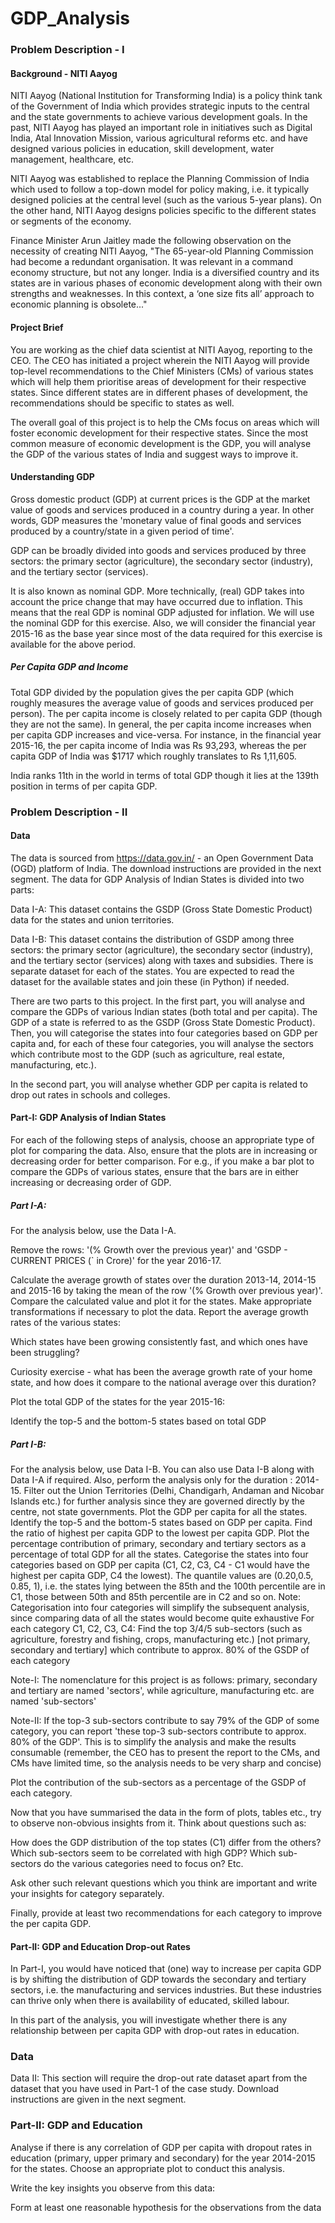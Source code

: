 # GDP_Analysis
### Problem Description - I
#### Background - NITI Aayog
NITI Aayog (National Institution for Transforming India) is a policy think tank of the Government of India which provides strategic inputs to the central and the state governments to achieve various development goals. In the past, NITI Aayog has played an important role in initiatives such as Digital India, Atal Innovation Mission, various agricultural reforms etc. and have designed various policies in education, skill development, water management, healthcare, etc. 

 

NITI Aayog was established to replace the Planning Commission of India which used to follow a top-down model for policy making, i.e. it typically designed policies at the central level (such as the various 5-year plans). On the other hand, NITI Aayog designs policies specific to the different states or segments of the economy.

 

Finance Minister Arun Jaitley made the following observation on the necessity of creating NITI Aayog, "The 65-year-old Planning Commission had become a redundant organisation. It was relevant in a command economy structure, but not any longer. India is a diversified country and its states are in various phases of economic development along with their own strengths and weaknesses. In this context, a ‘one size fits all’ approach to economic planning is obsolete..."

 

#### Project Brief
You are working as the chief data scientist at NITI Aayog, reporting to the CEO. The CEO has initiated a project wherein the NITI Aayog will provide top-level recommendations to the Chief Ministers (CMs) of various states which will help them prioritise areas of development for their respective states. Since different states are in different phases of development, the recommendations should be specific to states as well.

 

The overall goal of this project is to help the CMs focus on areas which will foster economic development for their respective states. Since the most common measure of economic development is the GDP, you will analyse the GDP of the various states of India and suggest ways to improve it.
 

#### Understanding GDP
Gross domestic product (GDP) at current prices is the GDP at the market value of goods and services produced in a country during a year. In other words, GDP measures the 'monetary value of final goods and services produced by a country/state in a given period of time'.

 

GDP can be broadly divided into goods and services produced by three sectors: the primary sector (agriculture), the secondary sector (industry), and the tertiary sector (services).

 

It is also known as nominal GDP. More technically, (real) GDP takes into account the price change that may have occurred due to inflation. This means that the real GDP is nominal GDP adjusted for inflation. We will use the nominal GDP for this exercise. Also, we will consider the financial year 2015-16 as the base year since most of the data required for this exercise is available for the above period.

 

##### Per Capita GDP and Income
Total GDP divided by the population gives the per capita GDP (which roughly measures the average value of goods and services produced per person). The per capita income is closely related to per capita GDP (though they are not the same). In general, the per capita income increases when per capita GDP increases and vice-versa. For instance, in the financial year 2015-16, the per capita income of India was Rs 93,293, whereas the per capita GDP of India was $1717 which roughly translates to Rs 1,11,605. 

 

India ranks 11th in the world in terms of total GDP though it lies at the 139th position in terms of per capita GDP.

### Problem Description - II
#### Data
The data is sourced from https://data.gov.in/ - an Open Government Data (OGD) platform of India. The download instructions are provided in the next segment. The data for GDP Analysis of Indian States is divided into two parts:

Data I-A: This dataset contains the GSDP (Gross State Domestic Product) data for the states and union territories.

Data I-B: This dataset contains the distribution of GSDP among three sectors: the primary sector (agriculture), the secondary sector (industry), and the tertiary sector (services) along with taxes and subsidies. There is separate dataset for each of the states. You are expected to read the dataset for the available states and join these (in Python) if needed.

 

There are two parts to this project. In the first part, you will analyse and compare the GDPs of various Indian states (both total and per capita). The GDP of a state is referred to as the GSDP (Gross State Domestic Product). Then, you will categorise the states into four categories based on GDP per capita and, for each of these four categories, you will analyse the sectors which contribute most to the GDP (such as agriculture, real estate, manufacturing, etc.).

 

In the second part, you will analyse whether GDP per capita is related to drop out rates in schools and colleges.

 

#### Part-I: GDP Analysis of Indian States
For each of the following steps of analysis, choose an appropriate type of plot for comparing the data. Also, ensure that the plots are in increasing or decreasing order for better comparison. For e.g., if you make a bar plot to compare the GDPs of various states, ensure that the bars are in either increasing or decreasing order of GDP.

 

##### Part I-A:

For the analysis below, use the Data I-A.

Remove the rows: '(% Growth over the previous year)' and 'GSDP - CURRENT PRICES (` in Crore)' for the year 2016-17.

Calculate the average growth of states over the duration 2013-14, 2014-15 and 2015-16 by taking the mean of the row '(% Growth over previous year)'. Compare the calculated value and plot it for the states. Make appropriate transformations if necessary to plot the data. Report the average growth rates of the various states:

Which states have been growing consistently fast, and which ones have been struggling?

Curiosity exercise - what has been the average growth rate of your home state, and how does it compare to the national average over this duration?

Plot the total GDP of the states for the year 2015-16:

Identify the top-5 and the bottom-5 states based on total GDP

 

##### Part I-B:

For the analysis below, use Data I-B. You can also use Data I-B along with Data I-A if required. Also, perform the analysis only for the duration : 2014-15. 
Filter out the Union Territories (Delhi, Chandigarh, Andaman and Nicobar Islands etc.) for further analysis since they are governed directly by the centre, not state governments.
Plot the GDP per capita for all the states.
Identify the top-5 and the bottom-5 states based on GDP per capita.
Find the ratio of highest per capita GDP to the lowest per capita GDP.
Plot the percentage contribution of primary, secondary and tertiary sectors as a percentage of total GDP for all the states.
Categorise the states into four categories based on GDP per capita (C1, C2, C3, C4 - C1 would have the highest per capita GDP, C4 the lowest). The quantile values are (0.20,0.5, 0.85, 1), i.e. the states lying between the 85th and the 100th percentile are in C1, those between 50th and 85th percentile are in C2 and so on.
Note: Categorisation into four categories will simplify the subsequent analysis, since comparing data of all the states would become quite exhaustive
For each category C1, C2, C3, C4:
Find the top 3/4/5 sub-sectors (such as agriculture, forestry and fishing, crops, manufacturing etc.) [not primary, secondary and tertiary] which contribute to approx. 80% of the GSDP of each category

Note-I: The nomenclature for this project is as follows: primary, secondary and tertiary are named 'sectors', while agriculture, manufacturing etc. are named 'sub-sectors'

Note-II: If the top-3 sub-sectors contribute to say 79% of the GDP of some category, you can report 'these top-3 sub-sectors contribute to approx. 80% of the GDP'. This is to simplify the analysis and make the results consumable (remember, the CEO has to present the report to the CMs, and CMs have limited time, so the analysis needs to be very sharp and concise)

Plot the contribution of the sub-sectors as a percentage of the GSDP of each category.  

 

Now that you have summarised the data in the form of plots, tables etc., try to observe non-obvious insights from it. Think about questions such as:

How does the GDP distribution of the top states (C1) differ from the others?
Which sub-sectors seem to be correlated with high GDP?
Which sub-sectors do the various categories need to focus on? 
Etc. 
 

Ask other such relevant questions which you think are important and write your insights for category separately.

 

Finally, provide at least two recommendations for each category to improve the per capita GDP.
 

#### Part-II: GDP and Education Drop-out Rates
In Part-I, you would have noticed that (one) way to increase per capita GDP is by shifting the distribution of GDP towards the secondary and tertiary sectors, i.e. the manufacturing and services industries. But these industries can thrive only when there is availability of educated, skilled labour.

 

In this part of the analysis, you will investigate whether there is any relationship between per capita GDP with drop-out rates in education.

 

### Data
Data II: This section will require the drop-out rate dataset apart from the dataset that you have used in Part-1 of the case study. Download instructions are given in the next segment.

 

### Part-II: GDP and Education

Analyse if there is any correlation of GDP per capita with dropout rates in education (primary, upper primary and secondary) for the year 2014-2015 for the states. Choose an appropriate plot to conduct this analysis.

Write the key insights you observe from this data:

Form at least one reasonable hypothesis for the observations from the data
